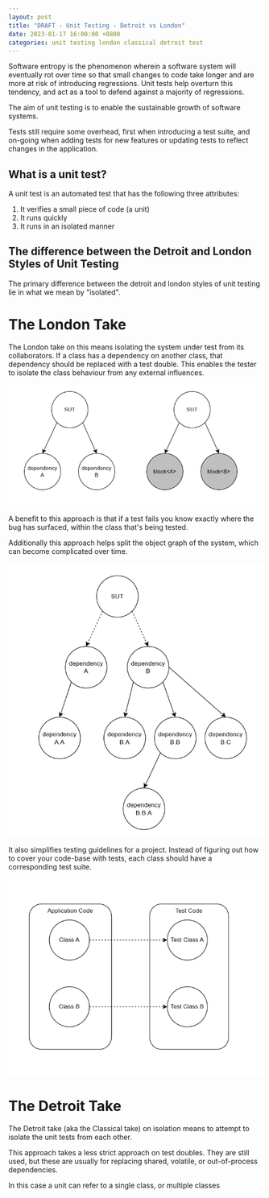 ```yaml
---
layout: post
title: "DRAFT - Unit Testing - Detroit vs London"
date: 2023-01-17 16:00:00 +0800
categories: unit testing london classical detroit test
---
```


Software entropy is the phenomenon wherein a software system will eventually rot over time so that small changes to code take longer and are more at risk of introducing regressions. Unit tests help overturn this tendency, and act as a tool to defend against a majority of regressions.

The aim of unit testing is to enable the sustainable growth of software systems.

Tests still require some overhead, first when introducing a test suite, and on-going when adding tests for new features or updating tests to reflect changes in the application.

## What is a unit test?

A unit test is an automated test that has the following three attributes: 
1. It verifies a small piece of code (a unit)
2. It runs quickly
3. It runs in an isolated manner

## The difference between the Detroit and London Styles of Unit Testing

The primary difference between the detroit and london styles of unit testing lie in what we mean by "isolated". 

# The London Take

The London take on this means isolating the system under test from its collaborators. If a class has a dependency on another class, that dependency should be replaced with a test double. This enables the tester to isolate the class behaviour from any external influences.

![dependencies become mocks](/assets/2023-01-17-testing/dependencies-become-mocks.PNG)

A benefit to this approach is that if a test fails you know exactly where the bug has surfaced, within the class that's being tested. 

Additionally this approach helps split the object graph of the system, which can become complicated over time.

![break the dependency graph with mocks](/assets/2023-01-17-testing/break-the-dependency-graph.PNG)

It also simplifies testing guidelines for a project. Instead of figuring out how to cover your code-base with tests, each class should have a corresponding test suite.

![every class has a test class](/assets/2023-01-17-testing/every-class-has-a-test-class.PNG)


# The Detroit Take

The Detroit take (aka the Classical take) on isolation means to attempt to isolate the unit tests from each other.

This approach takes a less strict approach on test doubles. They are still used, but these are usually for replacing shared, volatile, or out-of-process dependencies.

In this case a unit can refer to a single class, or multiple classes